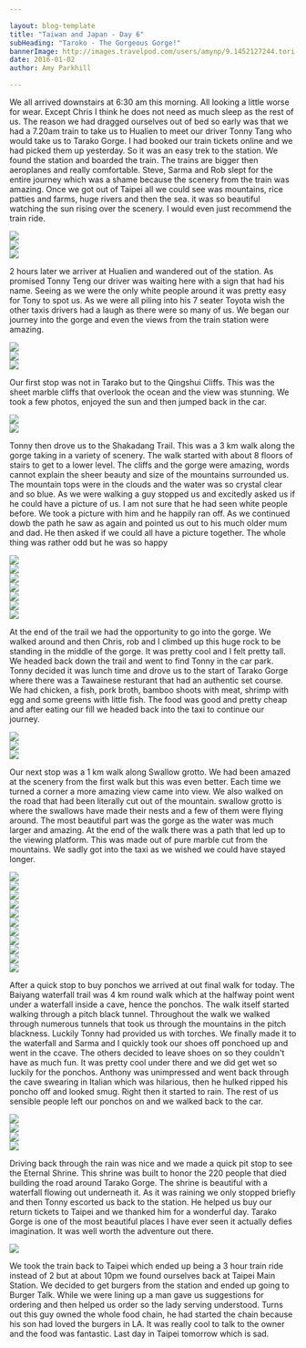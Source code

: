 ```yaml
---

layout: blog-template
title: "Taiwan and Japan - Day 6"
subHeading: "Taroko - The Gorgeous Gorge!"
bannerImage: http://images.travelpod.com/users/amynp/9.1452127244.tori-gate.jpg
date: 2016-01-02
author: Amy Parkhill

---
```


We all arrived downstairs at 6:30 am this morning. All looking a little worse for wear. Except Chris I think he does not need as much sleep as the rest of us. The reason we had dragged ourselves out of bed so early was that we had a 7.20am train to take us to Hualien to meet our driver Tonny Tang who would take us to Tarako Gorge. I had booked our train tickets online and we had picked them up yesterday. So it was an easy trek to the station. We found the station and boarded the train. The trains are bigger then aeroplanes and really comfortable. Steve, Sarma and Rob slept for the entire journey which was a shame because the scenery from the train was amazing. Once we got out of Taipei all we could see was mountains, rice patties and farms, huge rivers and then the sea. it was so beautiful watching the sun rising over the scenery. I would even just recommend the train ride. 

<div class="center-image"><img src="http://images.travelpod.com/users/amynp/9.1451720227.view-out-of-train.jpg" /></div>
<div class="center-image"><img src="http://images.travelpod.com/users/amynp/9.1451720227.1-view-out-of-train.jpg" /></div>
<div class="center-image"><img src="http://images.travelpod.com/users/amynp/9.1451720227.3-view-out-of-train.jpg" /></div>

2 hours later we arriver at Hualien and wandered out of the station. As promised Tonny Teng our driver was waiting here with a sign that had his name. Seeing as we were the only white people around it was pretty easy for Tony to spot us. As we were all piling into his 7 seater Toyota wish the other taxis drivers had a laugh as there were so many of us. We began our journey into the gorge and even the views from the train station were amazing. 

<div class="center-image"><img src="http://images.travelpod.com/users/amynp/9.1451720227.tonny.jpg" /></div>
<div class="center-image"><img src="http://images.travelpod.com/users/amynp/9.1451720227.in-the-cab.jpg" /></div>
<div class="center-image"><img src="http://images.travelpod.com/users/amynp/9.1451720227.first-view-of-tarako.jpg" /></div>

Our first stop was not in Tarako but to the Qingshui Cliffs. This was the sheet marble cliffs that overlook the ocean and the view was stunning. We took a few photos, enjoyed the sun and then jumped back in the car. 

<div class="center-image"><img src="http://images.travelpod.com/users/amynp/9.1451720227.qingshui-cliff.jpg" /></div>
<div class="center-image"><img src="http://images.travelpod.com/users/amynp/9.1451720227.us-at-qingshui-cliff.jpg" /></div>


Tonny then drove us to the Shakadang Trail. This was a 3 km walk along the gorge taking in a variety of scenery. The walk started with about 8 floors of stairs to get to a lower level. The cliffs and the gorge were amazing, words cannot explain the sheer beauty and size of the mountains surrounded us. The mountain tops were in the clouds and the water was so crystal clear and so blue. As we were walking a guy stopped us and excitedly asked us if he could have a picture of us. I am not sure that he had seen white people before. We took a picture with him and he happily ran off. As we continued dowb the path he saw as again and pointed us out to his much older mum and dad. He then asked if we could all have a picture together. The whole thing was rather odd but he was so happy

<div class="center-image"><img src="http://images.travelpod.com/users/amynp/9.1451720227.trail-start.jpg" /></div>
<div class="center-image"><img src="http://images.travelpod.com/users/amynp/9.1451720227.the-bridge-at-shakadang-trail.jpg" /></div>
<div class="center-image"><img src="http://images.travelpod.com/users/amynp/9.1451720227.shakadang-trail.jpg" /></div>
<div class="center-image"><img src="http://images.travelpod.com/users/amynp/9.1451720227.2-shakadang-trail.jpg" /></div>
<div class="center-image"><img src="http://images.travelpod.com/users/amynp/9.1451720227.shakadang-trail-path.jpg" /></div>
<div class="center-image"><img src="http://images.travelpod.com/users/amynp/9.1451720227.selfie-time.jpg" /></div>
<div class="center-image"><img src="http://images.travelpod.com/users/amynp/9.1451720227.rob-thinking.jpg" /></div>

At the end of the trail we had the opportunity to go into the gorge. We walked around and then Chris, rob and I climbed up this huge rock to be standing in the middle of the gorge. It was pretty cool and I felt pretty tall. We headed back down the trail and went to find Tonny in the car park. Tonny decided it was lunch time and drove us to the start of Tarako Gorge where there was a Tawainese resturant that had an authentic set course. We had chicken, a fish, pork broth, bamboo shoots with meat, shrimp with egg and some greens with little fish. The food was good and pretty cheap and after eating our fill we headed back into the taxi to continue our journey. 

<div class="center-image"><img src="http://images.travelpod.com/users/amynp/9.1451720227.the-bottom-of-shakadang-trail.jpg" /></div>
<div class="center-image"><img src="http://images.travelpod.com/users/amynp/9.1451720227.chris-climbing-to-the-top.jpg" /></div>
<div class="center-image"><img src="http://images.travelpod.com/users/amynp/9.1451720227.at-the-top.jpg" /></div>

Our next stop was a 1 km walk along Swallow grotto. We had been amazed at the scenery from the first walk but this was even better. Each time we turned a corner a more amazing view came into view. We also walked on the road that had been literally cut out of the mountain. swallow grotto is where the swallows have made their nests and a few of them were flying around. The most beautiful part was the gorge as the water was much larger and amazing. At the end of the walk there was a path that led up to the viewing platform. This was made out of pure marble cut from the mountains. We sadly got into the taxi as we wished we could have stayed longer.

<div class="center-image"><img src="http://images.travelpod.com/users/amynp/9.1451720227.swallow-trail.jpg" /></div>
<div class="center-image"><img src="http://images.travelpod.com/users/amynp/9.1451720227.steve-anth-and-i-at-swallow-trail.jpg" /></div>
<div class="center-image"><img src="http://images.travelpod.com/users/amynp/9.1451720227.photo-bombing-swallow-trail.jpg" /></div>
<div class="center-image"><img src="http://images.travelpod.com/users/amynp/9.1451720227.1-swallow-trail.jpg" /></div>
<div class="center-image"><img src="http://images.travelpod.com/users/amynp/9.1451720227.2-swallow-trail.jpg" /></div>
<div class="center-image"><img src="http://images.travelpod.com/users/amynp/9.1451720227.me-at-swallow-trail.jpg" /></div>
<div class="center-image"><img src="http://images.travelpod.com/users/amynp/9.1451720227.whole-attractive-group.jpg" /></div>
<div class="center-image"><img src="http://images.travelpod.com/users/amynp/9.1451720227.me-and-the.jpg" /></div>
<div class="center-image"><img src="http://images.travelpod.com/users/amynp/9.1451720227.us-at-swallow-trail.jpg" /></div>
<div class="center-image"><img src="http://images.travelpod.com/users/amynp/9.1451720227.5-swallow-trail.jpg" /></div>
<div class="center-image"><img src="http://images.travelpod.com/users/amynp/9.1451720227.7-swallow-trail.jpg" /></div>

After a quick stop to buy ponchos we arrived at out final walk for today. The Baiyang waterfall trail was 4 km round walk which at the halfway point went under a waterfall inside a cave, hence the ponchos. The walk itself started walking through a pitch black tunnel. Throughout the walk we walked through numerous tunnels that took us through the mountains in the pitch blackness. Luckily Tonny had provided us with torches. We finally made it to the waterfall and Sarma and I quickly took our shoes off ponchoed up and went in the ccave. The others decided to leave shoes on so they couldn't have as much fun. It was pretty cool under there and we did get wet so luckily for the ponchos. Anthony was unimpressed and went back through the cave swearing in Italian which was hilarious, then he hulked ripped his poncho off and looked smug. Right then it started to rain. The rest of us sensible people left our ponchos on and we walked back to the car.

<div class="center-image"><img src="http://images.travelpod.com/users/amynp/9.1451720227.the-cave-to-the-entrance.jpg" /></div>
<div class="center-image"><img src="http://images.travelpod.com/users/amynp/9.1451720227.steve-telling-anthony-to-look-next-the-big-roc.jpg" /></div>
<div class="center-image"><img src="http://images.travelpod.com/users/amynp/9.1451720227.eternal-shrine.jpg" /></div>
<div class="center-image"><img src="http://images.travelpod.com/users/amynp/9.1451720227.anth-and-i-at-eternal-spring-shrine.jpg" /></div>

Driving back through the rain was nice and we made a quick pit stop to see the Eternal Shrine. This shrine was built to honor the 220 people that died building the road around Tarako Gorge. The shrine is beautiful with a waterfall flowing out underneath it. As it was raining we only stopped briefly and then Tonny escorted us back to the station. He helped us buy our return tickets to Taipei and we thanked him for a wonderful day. Tarako Gorge is one of the most beautiful places I have ever seen it actually defies imagination. It was well worth the adventure out there.

<div class="center-image"><img src="http://images.travelpod.com/users/amynp/9.1451720227.us-and-tonny.jpg" /></div>

We took the train back to Taipei which ended up being a 3 hour train ride instead of 2 but at about 10pm we found ourselves back at Taipei Main Station. We decided to get burgers from the station and ended  up going to Burger Talk. While we were lining up a man gave us suggestions for ordering and then helped us order so the lady serving understood. Turns out this guy owned the whole food chain, he had started the chain because his son had loved the burgers in LA. It was really cool to talk to the owner and the food was fantastic. Last day in Taipei tomorrow which is sad. 